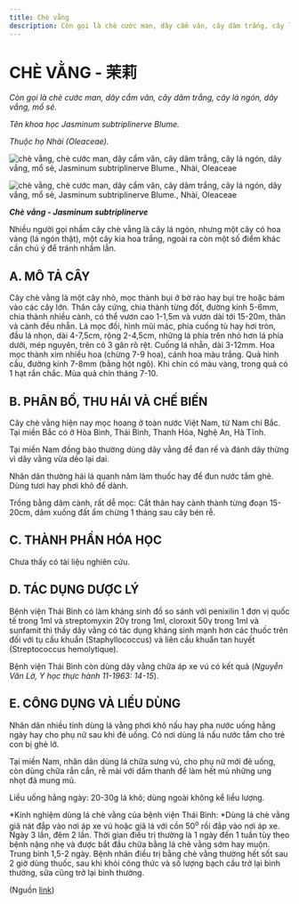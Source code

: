 ```yaml
---
title: Chè vằng
description: Còn gọi là chè cước man, dây cẩm văn, cây dâm trắng, cây lá ngón, dây vắng, mổ sẻ. Tên khoa học Jasminum subtriplinerve Blume. Thuộc họ Nhài (Oleaceae). Nhiều người gọi nhầm cây chè vằng là cây lá ngón, nhưng một cây có hoa vàng (lá ngón thật), một cây kia hoa trắng, ngoài ra còn một số điểm khác cần chú ý để tránh nhầm lẫn.
---
```

# CHÈ VẰNG - 茉莉

*Còn gọi là chè cước man, dây cẩm văn, cây dâm trắng, cây lá ngón, dây vắng, mổ sẻ.*

*Tên khoa học Jasminum subtriplinerve Blume.*

*Thuộc họ Nhài (Oleaceae).*

![chè vằng, chè cước man, dây cẩm văn, cây dâm trắng, cây lá ngón, dây vắng, mổ sẻ, Jasminum subtriplinerve Blume., Nhài, Oleaceae](/imgs/do-tat-loi/ctvvtvn/che-vang.jpg)

![chè vằng, chè cước man, dây cẩm văn, cây dâm trắng, cây lá ngón, dây vắng, mổ sẻ, Jasminum subtriplinerve Blume., Nhài, Oleaceae](/imgs/do-tat-loi/ctvvtvn/che-vang-2.jpg)

***Chè vằng - Jasminum subtriplinerve***

Nhiều người gọi nhầm cây chè vằng là cây lá ngón, nhưng một cây có hoa vàng (lá ngón thật), một cây kia hoa trắng, ngoài ra còn một số điểm khác cần chú ý để tránh nhầm lẫn.

## A. MÔ TẢ CÂY

Cây chè vằng là một cây nhỏ, mọc thành bụi ở bờ rào hay bụi tre hoặc bám vào các cây lớn. Thân cây cứng, chia thành từng đốt, đường kính 5-6mm, chia thành nhiều cành, có thể vươn cao 1-1,5m và vươn dài tới 15-20m, thân và cành đều nhẵn. Lá mọc đối, hình mũi mác, phía cuống tù hay hơi tròn, đầu lá nhọn, dài 4-7,5cm, rộng 2-4,5cm, những lá phía trên nhỏ hơn lá phía dưới, mép nguyên, trên có 3 gân rõ rệt. Cuống lá nhẵn, dài 3-12mm. Hoa mọc thành xim nhiều hoa (chừng 7-9 hoa), cánh hoa màu trắng. Quả hình cầu, đường kính 7-8mm (bằng hột ngô). Khi chín có màu vàng, trong quả có 1 hạt rắn chắc. Mùa quả chín tháng 7-10.

## B. PHÂN BỐ, THU HÁI VÀ CHẾ BIẾN

Cây chè vằng hiện nay mọc hoang ở toàn nước Việt Nam, từ Nam chí Bắc. Tại miền Bắc có ở Hòa Bình, Thái Bình, Thanh Hóa, Nghệ An, Hà Tĩnh.

Tại miền Nam đồng bào thường dùng dây vằng để đan rế và đánh dây thừng vì dây vằng vừa dẻo lại dai.

Nhân dân thường hái lá quanh năm làm thuốc hay để đun nước tắm ghẻ. Dùng tươi hay phơi khô để dành.

Trồng bằng dâm cành, rất dễ mọc: Cắt thân hay cành thành từng đoạn 15-20cm, dâm xuống đất ẩm chừng 1 tháng sau cây bén rễ.

## C. THÀNH PHẦN HÓA HỌC

Chưa thấy có tài liệu nghiên cứu.

## D. TÁC DỤNG DƯỢC LÝ

Bệnh viện Thái Bình có làm kháng sinh đồ so sánh với penixilin 1 đơn vị quốc tế trong 1ml và streptomyxin 20γ trong 1ml, cloroxit 50γ trong 1ml và sunfamit thì thấy dây vằng có tác dụng kháng sinh mạnh hơn các thuốc trên đối với tụ cầu khuẩn (Staphyllococcus) và liên cầu khuẩn tan huyết (Streptococcus hemolytique).

Bệnh viện Thái Bình còn dùng dây vằng chữa áp xe vú có kết quả (*Nguyễn Văn Lờ, Y học thực hành 11-1963: 14-15*).

## E. CÔNG DỤNG VÀ LIỀU DÙNG

Nhân dân nhiều tỉnh dùng lá vằng phơi khô nấu hay pha nước uống hằng ngày hay cho phụ nữ sau khi đẻ uống. Có nơi dùng lá nấu nước tắm cho trẻ con bị ghẻ lở.

Tại miền Nam, nhân dân dùng lá chữa sưng vú, cho phụ nữ mới đẻ uống, còn dùng chữa rắn cắn, rễ mài với dấm thanh để làm hết mủ những ung nhọt đã mung mủ.

Liều uống hằng ngày: 20-30g lá khô; dùng ngoài không kể liều lượng.

*Kinh nghiệm dùng lá chè vằng của bệnh viện Thái Bình: *Dùng lá chè vằng giã nát đắp vào nơi áp xe vú hoặc giã lá với cồn 50<sup>o</sup> rồi đắp vào nơi áp xe. Ngày 3 lần, đêm 2 lần. Thời gian điều trị thường là 1 ngày đến 1 tuần tùy theo bệnh nặng nhẹ và được bắt đầu chữa bằng lá chè vằng sớm hay muộn. Trung bình 1,5-2 ngày. Bệnh nhân điều trị bằng chè vằng thường hết sốt sau 2 giờ dùng thuốc, sau khi khỏi công thức và số lượng bạch cầu trở lại bình thường, sữa cũng trở lại bình thường.

(Nguồn <a href="http://www.thuocvuonnha.com/nhung-cay-thuoc-va-vi-thuoc-viet-nam/ket-qua-tra-cuu/che-vang" target="_blank">link</a>)

